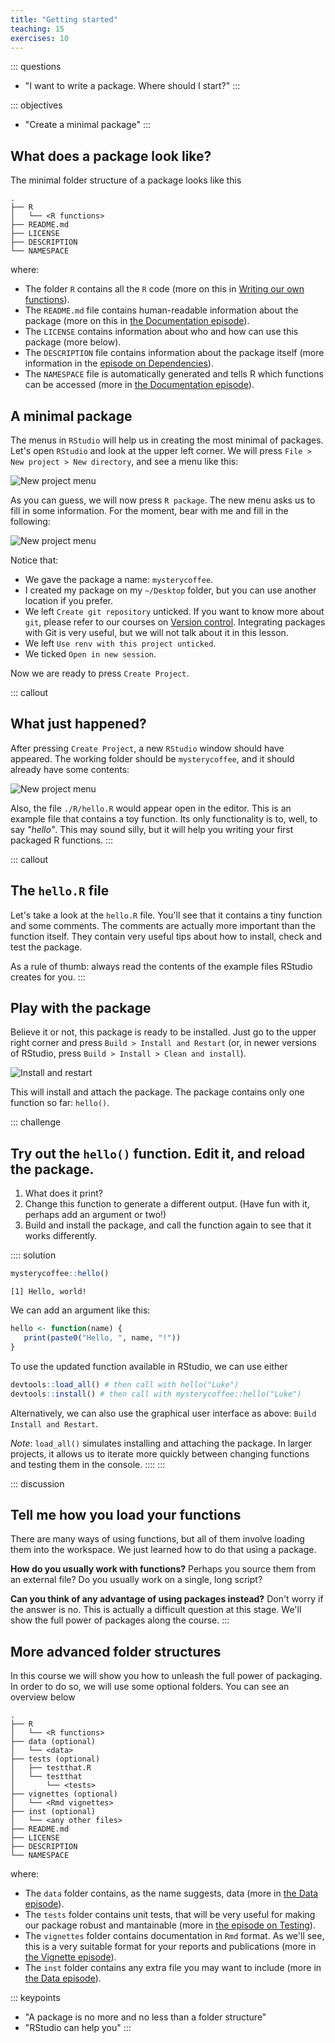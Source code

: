 ```yaml
---
title: "Getting started"
teaching: 15
exercises: 10
---
```


::: questions
- "I want to write a package. Where should I start?"
:::

::: objectives
- "Create a minimal package"
:::



## What does a package look like?

The minimal folder structure of a package looks like this

```
.
├── R
│   └── <R functions>
├── README.md
├── LICENSE
├── DESCRIPTION
└── NAMESPACE
```

where:

- The folder `R` contains all the `R` code (more on this in [Writing our own functions](functions.Rmd)).
- The `README.md` file contains human-readable information about the package (more on this in [the Documentation episode](documentation.Rmd)).
- The `LICENSE` contains information about who and how can use this package (more below).
- The `DESCRIPTION` file contains information about the package itself (more information in the [episode on Dependencies](dependencies.Rmd)).
- The `NAMESPACE` file is automatically generated and tells R which functions can be accessed (more in [the Documentation episode](documentation.Rmd)).

## A minimal package

The menus in `RStudio` will help us in creating the most minimal of packages.
Let's open `RStudio` and look at the upper left corner.
We will press `File > New project > New directory`, and see a menu like this:

![New project menu](fig/new-project.png)

As you can guess, we will now press `R package`.
The new menu asks us to fill in some information.
For the moment, bear with me and fill in the following:

![New project menu](fig/create-package.png)

Notice that:

- We gave the package a name: `mysterycoffee`.
- I created my package on my `~/Desktop` folder, but you can use another location if you prefer.
- We left `Create git repository` unticked. If you want to know more about `git`, please refer to our courses on [Version control](https://swcarpentry.github.io/git-novice/). Integrating packages with Git is very useful, but we will not talk about it in this lesson.
- We left `Use renv with this project unticked`.
- We ticked `Open in new session`.

Now we are ready to press `Create Project`.

::: callout
## What just happened?
After pressing `Create Project`, a new `RStudio` window should have appeared.
The working folder should be `mysterycoffee`, and it should already have some contents:

![New project menu](fig/contents.png)

Also, the file `./R/hello.R` would appear open in the editor.
This is an example file that contains a toy function.
Its only functionality is to, well, to say _"hello"_.
This may sound silly, but it will help you writing your first packaged R functions.
:::

::: callout
## The `hello.R` file
Let's take a look at the `hello.R` file.
You'll see that it contains a tiny function and some comments.
The comments are actually more important than the function itself.
They contain very useful tips about how to install, check and test the package.

As a rule of thumb: always read the contents of the example files RStudio creates for you.
:::

## Play with the package

Believe it or not, this package is ready to be installed.
Just go to the upper right corner and press `Build > Install and Restart` (or, in newer versions of RStudio, press `Build > Install > Clean and install`).

![Install and restart](fig/install-and-restart.gif)

This will install and attach the package. The package contains only one function so far: `hello()`.

::: challenge
## Try out the `hello()` function. Edit it, and reload the package.
1. What does it print?
2. Change this function to generate a different output. (Have fun with it, perhaps add an argument or two!)
3. Build and install the package, and call the function again to see that it works differently.

:::: solution

``` r
mysterycoffee::hello()
```

```output
[1] Hello, world!
```

We can add an argument like this:
```r
hello <- function(name) {
   print(paste0("Hello, ", name, "!"))
}
```

To use the updated function available in RStudio, we can use either
```r
devtools::load_all() # then call with hello("Luke")
devtools::install() # then call with mysterycoffee::hello("Luke")
```

Alternatively, we can also use the graphical user interface as above: `Build Install and Restart`.

*Note*: `load_all()` simulates installing and attaching the package. In larger projects, it allows us to iterate more quickly between changing functions and testing them in the console.
::::
:::

::: discussion
## Tell me how you load your functions
There are many ways of using functions, but all of them involve loading them into the workspace.
We just learned how to do that using a package.

**How do you usually work with functions?**
Perhaps you source them from an external file?
Do you usually work on a single, long script?

**Can you think of any advantage of using packages instead?**
Don't worry if the answer is no.
This is actually a difficult question at this stage.
We'll show the full power of packages along the course.
:::

## More advanced folder structures
In this course we will show you how to unleash the full power of packaging.
In order to do so, we will use some optional folders.
You can see an overview below

```
.
├── R
│   └── <R functions>
├── data (optional)
│   └── <data>
├── tests (optional)
│   ├── testthat.R
│   └── testthat
│       └── <tests>
├── vignettes (optional)
│   └── <Rmd vignettes>
├── inst (optional)
│   └── <any other files>
├── README.md
├── LICENSE
├── DESCRIPTION
└── NAMESPACE
```

where:

- The `data` folder contains, as the name suggests, data (more in [the Data episode](data.Rmd)).
- The `tests` folder contains unit tests, that will be very useful for making our package robust and mantainable (more in [the episode on Testing](testing.Rmd)).
- The `vignettes` folder contains documentation in `Rmd` format. As we'll see, this is a very suitable format for your reports and publications (more in [the Vignette episode](vignettes.Rmd)).
- The `inst` folder contains any extra file you may want to include (more in [the Data episode](data.Rmd)).

::: keypoints
- "A package is no more and no less than a folder structure"
- "RStudio can help you"
:::
